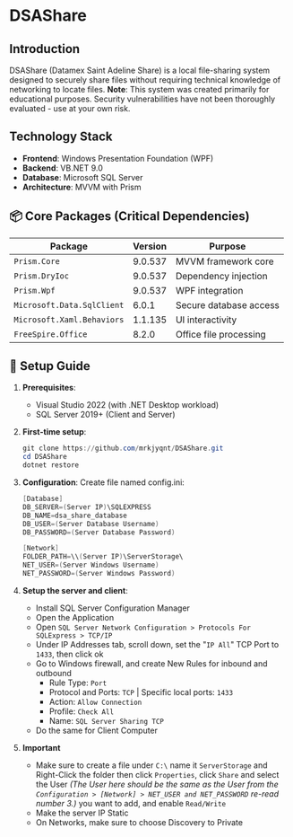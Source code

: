 # DSAShare
## Introduction
DSAShare (Datamex Saint Adeline Share) is a local file-sharing system designed to securely share files without requiring technical knowledge of networking to locate files. **Note**: This system was created primarily for educational purposes. Security vulnerabilities have not been thoroughly evaluated - use at your own risk.

## Technology Stack
- **Frontend**: Windows Presentation Foundation (WPF)  
- **Backend**: VB.NET 9.0  
- **Database**: Microsoft SQL Server  
- **Architecture**: MVVM with Prism  

## 📦 Core Packages (Critical Dependencies)
| Package | Version | Purpose |
|---------|---------|---------|
| `Prism.Core` | 9.0.537 | MVVM framework core |
| `Prism.DryIoc` | 9.0.537 | Dependency injection |
| `Prism.Wpf` | 9.0.537 | WPF integration |
| `Microsoft.Data.SqlClient` | 6.0.1 | Secure database access |
| `Microsoft.Xaml.Behaviors` | 1.1.135 | UI interactivity |
| `FreeSpire.Office` | 8.2.0 | Office file processing |

## 🚀 Setup Guide
1. **Prerequisites**:
    - Visual Studio 2022 (with .NET Desktop workload)
    - SQL Server 2019+ (Client and Server)

2. **First-time setup**:
   ```powershell
   git clone https://github.com/mrkjyqnt/DSAShare.git
   cd DSAShare
   dotnet restore

3. **Configuration**: Create file named config.ini:
    ```powershell
    [Database]
    DB_SERVER=(Server IP)\SQLEXPRESS
    DB_NAME=dsa_share_database
    DB_USER=(Server Database Username)
    DB_PASSWORD=(Server Database Password)
    
    [Network]
    FOLDER_PATH=\\(Server IP)\ServerStorage\
    NET_USER=(Server Windows Username)
    NET_PASSWORD=(Server Windows Password)
    
4. **Setup the server and client**: 
    - Install SQL Server Configuration Manager
    - Open the Application
    - Open `SQL Server Network Configuration > Protocols For SQLExpress > TCP/IP`
    - Under IP Addresses tab, scroll down, set the "`IP All`" TCP Port to `1433`, then click ok
    - Go to Windows firewall, and create New Rules for inbound and outbound
        - Rule Type: `Port`
        - Protocol and Ports: `TCP` | Specific local ports: `1433`
        - Action: `Allow Connection`
        - Profile: `Check All`
        - Name: `SQL Server Sharing TCP`
    - Do the same for Client Computer
    
5. **Important**
    - Make sure to create a file under `C:\` name it `ServerStorage` and Right-Click the folder then click `Properties`, click `Share` and select the User *(The User here should be the same as the User from the `Configuration > [Network] > NET_USER and NET_PASSWORD` re-read number 3.)* you want to add, and enable `Read/Write`
    - Make the server IP Static
    - On Networks, make sure to choose Discovery to Private

